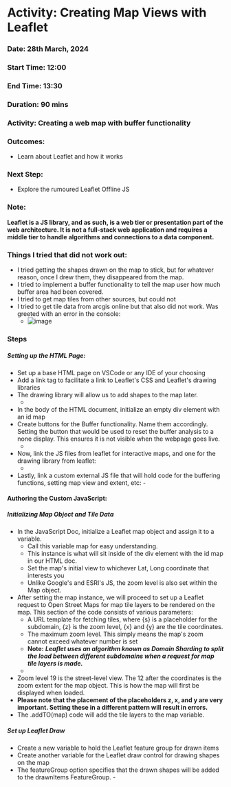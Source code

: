 # Activity: Creating Map Views with Leaflet 
### Date: 28th March, 2024 
### Start Time: 12:00 
### End Time: 13:30 
### Duration:  90 mins 
### Activity: Creating a web map with buffer functionality  
### Outcomes:  
  - Learn about Leaflet and how it works 
### Next Step: 
  - Explore the rumoured Leaflet Offline JS
### Note:
**Leaflet is a JS library, and as such, is a web tier or presentation part of the web architecture. It is not a full-stack web application and requires a middle tier to handle algorithms and connections to a data component.**
### Things I tried that did not work out:
- I tried getting the shapes drawn on the map to stick, but for whatever reason, once I drew them, they disappeared from the map. 
- I tried to implement a buffer functionality to tell the map user how much buffer area had been covered.
- I tried to get map tiles from other sources, but could not
- I tried to get tile data from arcgis online but that also did not work. Was greeted with an error in the console:
  - ![image](https://github.com/reddrabbit/Technical-Dev-Log/assets/146376039/cb246a70-462b-4aae-b796-a4d34a2e77c9)
 

### Steps
##### Setting up the HTML Page:
- Set up a base HTML page on VSCode or any IDE of your choosing 
- Add a link tag to facilitate a link to Leaflet's CSS and Leaflet's drawing libraries  
- The drawing library will allow us to add shapes to the map later.
  - <Will add HTML1  here soon>
- In the body of the HTML document, initialize an empty div element with an id map 
- Create buttons for the Buffer functionality. Name them accordingly. Setting the button that would be used to reset the buffer analysis to a none display.
This ensures it is not visible when the webpage goes live.
  - <Will add HTML2 here soon>
- Now, link the JS files from leaflet for interactive maps, and one for the drawing library from leaflet:
  - <Will add HTML3 here soon>
- Lastly, link a custom external JS file that will hold code for the buffering functions, setting map view and extent, etc:
  -<Will add HTML4 here soon>
  
#### Authoring the Custom JavaScript:
##### Initializing Map Object and Tile Data 
- In the JavaScript Doc, initialize a Leaflet map object and assign it to a variable.
  - Call this variable map for easy understanding. 
  - This instance is what will sit inside of the div element with the id map in our HTML doc. 
  - Set the map's initial view to whichever Lat, Long coordinate that interests you 
  - Unlike Google's and ESRI's JS, the zoom level is also set within the Map object.
- After setting the map instance, we will proceed to set up a Leaflet request to Open Street Maps for map tile layers to be rendered on the map.
This section of the code consists of various parameters:
  - A URL template for fetching tiles, where {s} is a placeholder for the subdomain, {z} is the zoom level, {x} and {y} are the tile coordinates.  
  - The maximum zoom level. This simply means the map's zoom cannot exceed whatever number is set 
  - **Note:** _**Leaflet uses an algorithm known as Domain Sharding to split the load between different subdomains when a request for map tile layers is made.**_
  - <Will add JS1 image here>
- Zoom level 19 is the street-level view. The 12 after the coordinates is the zoom extent for the map object. This is how the map will first be displayed when loaded.  
- **Please note that the placement of the placeholders z, x, and y are very important. Setting these in a different pattern will result in errors.**
- The .addTO(map) code will add the tile layers to the map variable.
##### Set up Leaflet Draw 
- Create a new variable to hold the Leaflet feature group for drawn items 
- Create another variable for the Leaflet draw control for drawing shapes on the map 
- The featureGroup option specifies that the drawn shapes will be added to the drawnItems FeatureGroup.
  -<Will add JS2 image here> 

